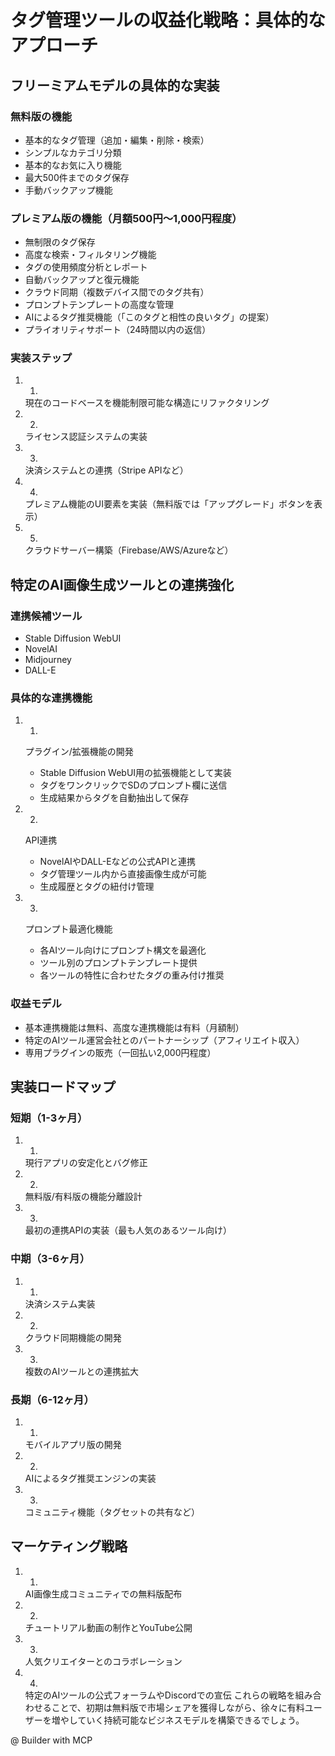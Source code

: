 # タグ管理ツールの収益化戦略：具体的なアプローチ
## フリーミアムモデルの具体的な実装
### 無料版の機能
- 基本的なタグ管理（追加・編集・削除・検索）
- シンプルなカテゴリ分類
- 基本的なお気に入り機能
- 最大500件までのタグ保存
- 手動バックアップ機能
### プレミアム版の機能（月額500円〜1,000円程度）
- 無制限のタグ保存
- 高度な検索・フィルタリング機能
- タグの使用頻度分析とレポート
- 自動バックアップと復元機能
- クラウド同期（複数デバイス間でのタグ共有）
- プロンプトテンプレートの高度な管理
- AIによるタグ推奨機能（「このタグと相性の良いタグ」の提案）
- プライオリティサポート（24時間以内の返信）
### 実装ステップ
1. 1.
   現在のコードベースを機能制限可能な構造にリファクタリング
2. 2.
   ライセンス認証システムの実装
3. 3.
   決済システムとの連携（Stripe APIなど）
4. 4.
   プレミアム機能のUI要素を実装（無料版では「アップグレード」ボタンを表示）
5. 5.
   クラウドサーバー構築（Firebase/AWS/Azureなど）
## 特定のAI画像生成ツールとの連携強化
### 連携候補ツール
- Stable Diffusion WebUI
- NovelAI
- Midjourney
- DALL-E
### 具体的な連携機能
1. 1.
   プラグイン/拡張機能の開発
   
   - Stable Diffusion WebUI用の拡張機能として実装
   - タグをワンクリックでSDのプロンプト欄に送信
   - 生成結果からタグを自動抽出して保存
2. 2.
   API連携
   
   - NovelAIやDALL-Eなどの公式APIと連携
   - タグ管理ツール内から直接画像生成が可能
   - 生成履歴とタグの紐付け管理
3. 3.
   プロンプト最適化機能
   
   - 各AIツール向けにプロンプト構文を最適化
   - ツール別のプロンプトテンプレート提供
   - 各ツールの特性に合わせたタグの重み付け推奨
### 収益モデル
- 基本連携機能は無料、高度な連携機能は有料（月額制）
- 特定のAIツール運営会社とのパートナーシップ（アフィリエイト収入）
- 専用プラグインの販売（一回払い2,000円程度）
## 実装ロードマップ
### 短期（1-3ヶ月）
1. 1.
   現行アプリの安定化とバグ修正
2. 2.
   無料版/有料版の機能分離設計
3. 3.
   最初の連携APIの実装（最も人気のあるツール向け）
### 中期（3-6ヶ月）
1. 1.
   決済システム実装
2. 2.
   クラウド同期機能の開発
3. 3.
   複数のAIツールとの連携拡大
### 長期（6-12ヶ月）
1. 1.
   モバイルアプリ版の開発
2. 2.
   AIによるタグ推奨エンジンの実装
3. 3.
   コミュニティ機能（タグセットの共有など）
## マーケティング戦略
1. 1.
   AI画像生成コミュニティでの無料版配布
2. 2.
   チュートリアル動画の制作とYouTube公開
3. 3.
   人気クリエイターとのコラボレーション
4. 4.
   特定のAIツールの公式フォーラムやDiscordでの宣伝
これらの戦略を組み合わせることで、初期は無料版で市場シェアを獲得しながら、徐々に有料ユーザーを増やしていく持続可能なビジネスモデルを構築できるでしょう。

@ Builder with MCP